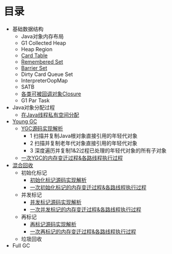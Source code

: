 # 目录
* 基础数据结构
  * Java对象内存布局 
  * G1 Collected Heap
  * Heap Region
  * [Card Table](docs/card_table.md)
  * [Remembered Set](docs/rset.md)
  * [Barrier Set](docs/barrier_set.md)  
  * Dirty Card Queue Set
  * InterpreterOopMap
  * SATB
  * [各类可被回调对象Closure](docs/closure.md)
  * G1 Par Task
* Java对象分配过程
  * [在Java线程私有空间分配](docs/thread_local_mem_alloc.md) 
* [Young GC](docs/ygc_principle.md)
  * [YGC源码实现解析](docs/ygc_code_analysis.md)
    * 1 扫描并复制Java根对象直接引用的年轻代对象
    * 2 扫描并复制老年代对象直接引用的年轻代对象
    * 3 深度遍历并复制1&2过程已处理的年轻代对象的所有子对象
  * [一次YGC的内存变迁过程&各路线程执行过程](docs/ygc_memory_thread.md)
* [混合回收](docs/mixed_gc_principle.md)
  * 初始化标记
    * [初始化标记源码实现解析](docs/mixed_gc_initial_mark_code_analysis.md)
    * [一次初始化标记的内存变迁过程&各路线程执行过程](docs/mixed_gc_initial_mark_memory_thread.md)
  * 并发标记
    * [并发标记源码实现解析](docs/mixed_gc_concurrent_mark_code_analysis.md)
    * [一次并发标记的内存变迁过程&各路线程执行过程](docs/mixed_gc_initial_mark_memory_thread.md)
  * 再标记
    * [再标记源码实现解析](docs/mixed_gc_remark_code_analysis.md)
    * [一次再标记的内存变迁过程&各路线程执行过程](docs/mixed_gc_initial_mark_memory_thread.md)
  * 垃圾回收
* Full GC
